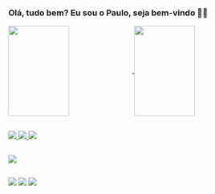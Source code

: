 ### Olá, tudo bem? Eu sou o Paulo, seja bem-vindo 👋😄

<div>
<a href= "https://github.com/ntpaulo"/>
<img align="center" height="180em" width="49%" src="https://github-readme-stats.vercel.app/api?username=ntpaulo&show_icons=true&theme=gruvbox" style="max-width: 100%;"/>
<img align="center" height="180em" width="49%" src="https://github-readme-stats.vercel.app/api/top-langs/?username=ntpaulo&layout=compact&langs_count=16&theme=gruvbox" style="max-width: 100%;"/>

</div>

##

<div>
  <img src="https://img.shields.io/badge/C%2B%2B-00599C?style=for-the-badge&logo=c%2B%2B&logoColor=white"/>
  <img src="https://img.shields.io/badge/Java-ED8B00?style=for-the-badge&logo=openjdk&logoColor=white"/>
  <img src="https://img.shields.io/badge/Python-3776AB?style=for-the-badge&logo=python&logoColor=white"/>
  
  <div/>
  
##

<div>
  <img src="https://img.shields.io/badge/Counter_Strike-000000?style=for-the-badge&logo=counter-strike&logoColor=white"/>
  
<div/>
  
##

<div>
  <a href="" target="_blank"><img src="https://img.shields.io/badge/Discord-7289DA?style=for-the-badge&logo=discord&logoColor=white" target="_blank"></a>
  <a href="" target="_blank"><img src="https://img.shields.io/badge/Twitch-9146FF?style=for-the-badge&logo=twitch&logoColor=white" target="_blank"></a>
  <a href="https://www.instagram.com/ntpaulo/" target="_blank"><img src="https://img.shields.io/badge/Instagram-E4405F?style=for-the-badge&logo=instagram&logoColor=white" target="_blank"></a>
  
<div/>
